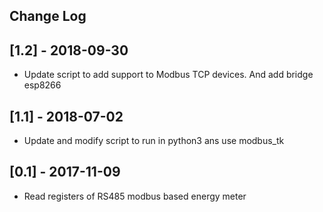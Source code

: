 ## Change Log

## [1.2] - 2018-09-30
* Update script to add support to Modbus TCP devices. And add bridge esp8266

## [1.1] - 2018-07-02
* Update and modify script to run in python3 ans use modbus_tk

## [0.1] - 2017-11-09
* Read registers of RS485 modbus based energy meter 
